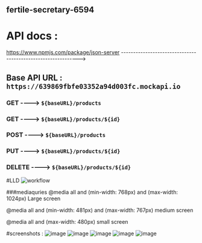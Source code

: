 ## fertile-secretary-6594

# API docs : 
https://www.npmjs.com/package/json-server
------------------------------------------------------------->
## Base API URL : `https://639869fbfe03352a94d003fc.mockapi.io`
### GET ---->  `${baseURL}/products`
### GET ---->  `${baseURL}/products/${id}`
### POST ---->  `${baseURL}/products`
### PUT ---->  `${baseURL}/products/${id}`
### DELETE ---->  `${baseURL}/products/${id}`

#LLD 
![workflow](https://user-images.githubusercontent.com/87657007/208612132-f006506f-8e6f-44bc-82d0-249807dc4cd4.png)


###mediaquries
 @media all and (min-width: 768px) and (max-width: 1024px) Large screen
 
 @media all and (min-width: 481px) and (max-width: 767px)   medium screen
 
 @media all and (max-width: 480px) small screen
 
 #screenshots : 
![image](https://user-images.githubusercontent.com/87657007/208608709-2b7d7b95-3336-4638-9ab4-0d2505d10a63.png)
![image](https://user-images.githubusercontent.com/87657007/208608919-9a60d92a-b12c-4a87-bf62-b0eb9ea948bf.png)
![image](https://user-images.githubusercontent.com/87657007/208608961-301ae2f9-856d-482c-ab12-495feac3ea1a.png)
![image](https://user-images.githubusercontent.com/87657007/208609069-a4979536-9f5c-4fe4-88b4-f440523aec08.png)
![image](https://user-images.githubusercontent.com/87657007/208609222-0ffe21f1-2fba-43f8-b7a9-a7975cc996c2.png)
